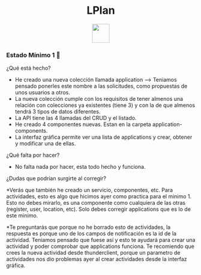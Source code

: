 <h1 align="center"> LPlan </h1>

<p align="center">
  <img width="46" height="50" src="https://grupo3ea.files.wordpress.com/2023/02/lamasia.png">
</p>

### Estado Mínimo 1 🔧

¿Qué está hecho?

* He creado una nueva colección llamada application --> Teniamos pensado ponerles este nombre a las solicitudes, como propuestas de unos usuarios a otros.
* La nueva colección cumple con los requisitos de tener almenos una relación con colecciones ya existentes (tiene 3) y con la de que almenos tendrá 3 tipos de datos diferentes.
* La API tiene las 4 llamadas del CRUD y el listado.
* He creado 4 componentes nuevas. Estan en la carpeta application-components.
* La interfaz gráfica permite ver una lista de applications y crear, obtener y modificar una de ellas.

¿Qué falta por hacer?

* No falta nada por hacer, esta todo hecho y funciona.

¿Dudas que podrían surgirte al corregir?

*Verás que también he creado un servicio, componentes, etc. Para actividades, esto es algo que hicimos ayer como practica para el minimo 1. Esto no debes mirarlo, es una componente como cualquiera de las otras (register, user, location, etc). Solo debes corregir applications que es lo de este minimo.

*Te preguntarás que porque no he borrado esto de actividades, la respuesta es porque uno de los campos de notificación es la id de la actividad. Teniamos pensado que fuese así y esto te ayudará para crear una actividad y poder comprobar que applications funciona. Te recomiendo que crees la nueva actividad desde thunderclient, porque un parametro de actividades nos dio problemas ayer al crear actividades desde la interfaz gráfica.
